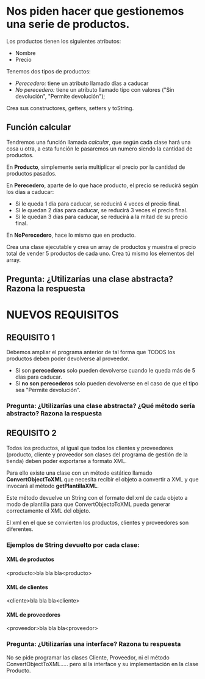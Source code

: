 
# Nos piden hacer que gestionemos una serie de productos.

Los productos tienen los siguientes atributos:

- Nombre
- Precio

Tenemos dos tipos de productos:

- *Perecedero:* tiene un atributo llamado días a caducar
- *No perecedero:* tiene un atributo llamado tipo con valores ("Sin devolución", "Permite devolución");

Crea sus constructores, getters, setters y toString.

## Función calcular
Tendremos una función llamada *calcular*, que según cada clase hará una cosa u otra, a esta función le pasaremos un numero siendo la cantidad de productos.

En **Producto**, simplemente seria multiplicar el precio por la cantidad de productos pasados.

En **Perecedero**, aparte de lo que hace producto, el precio se reducirá según los días a caducar:

- Si le queda 1 día para caducar, se reducirá 4 veces el precio final.
- Si le quedan 2 días para caducar, se reducirá 3 veces el precio final.
- Si le quedan 3 días para caducar, se reducirá a la mitad de su precio final.

En **NoPerecedero**, hace lo mismo que en producto.

Crea una clase ejecutable y crea un array de productos y muestra el precio total de vender 5  productos de cada uno. Crea tú mismo los elementos del array.

## Pregunta: ¿Utilizarías una clase abstracta? Razona la respuesta

# NUEVOS REQUISITOS

## REQUISITO 1
Debemos ampliar el programa anterior de tal forma que TODOS los productos deben poder devolverse al proveedor.

- Si son **perecederos** solo pueden devolverse cuando le queda más de 5 días para caducar.
- Si **no son perecederos** solo pueden devolverse en el caso de que el tipo sea "Permite devolución".

### Pregunta: ¿Utilizarías una clase abstracta? ¿Qué método sería abstracto? Razona la respuesta

## REQUISITO 2
Todos los productos, al igual que todos los clientes y proveedores (producto, cliente y proveedor son clases del programa de gestión de la tienda) deben poder exportarse a formato XML.

Para ello existe una clase con un método estático llamado **ConvertObjectToXML** que necesita recibir el objeto a convertir a XML y que invocará al método **getPlantillaXML**.

Este método devuelve un String con el formato del xml de cada objeto a modo de plantilla para que ConvertObjectoToXML pueda generar correctamente el XML del objeto.

El xml en el que se convierten los productos, clientes y proveedores son diferentes.

### Ejemplos de String devuelto por cada clase:

#### XML de productos

&lt;producto&gt;bla bla bla&lt;producto&gt;
  
#### XML de clientes
&lt;cliente&gt;bla bla bla&lt;cliente&gt;
  
#### XML de proveedores
&lt;proveedor&gt;bla bla bla&lt;proveedor&gt;

### Pregunta: ¿Utilizarías una interface? Razona tu respuesta

No se pide programar las clases Cliente, Proveedor, ni el método ConvertObjectToXML..... pero sí la interface y su implementación en la clase Producto.
